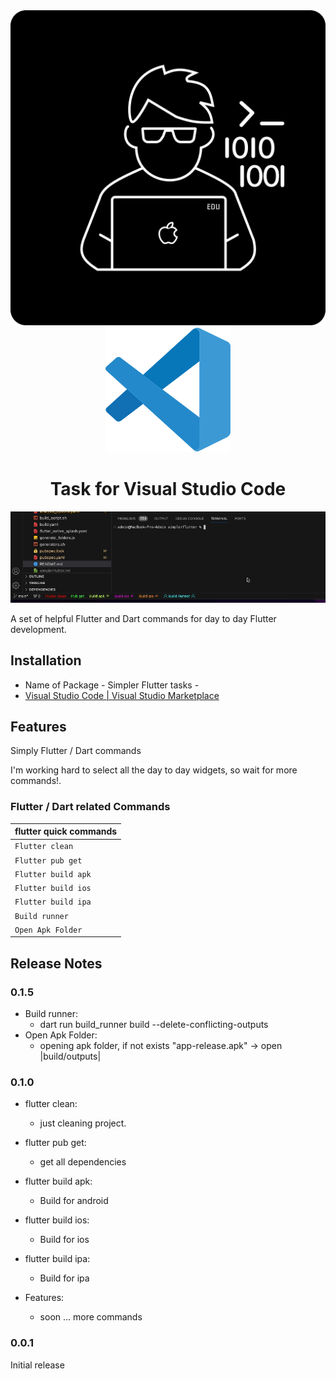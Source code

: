 <div align="center">
  <a href="https://marketplace.visualstudio.com/items?itemName=Eldiyar-Dev.simpler-flutter-tasks">
    <img src="./images/eldiyar_profile_icon.png" />
  </a>
  <a href="">
    <img src="./images/vscode.png"/>
  </a>

  <h1>Task for Visual Studio Code</h1>

</div>


![simpler-flutter-tasks-commands](./images/simpler-flutter-tasks-commands.gif)

A set of helpful Flutter and Dart commands for day to day Flutter development.

## Installation

- Name of Package - Simpler Flutter tasks -
- [Visual Studio Code | Visual Studio Marketplace](https://marketplace.visualstudio.com/items?itemName=Eldiyar-Dev.simpler-flutter-tasks)


## Features

Simply Flutter / Dart commands

I'm working hard to select all the day to day widgets, so wait for more commands!.

### Flutter / Dart related Commands

| flutter quick commands   |
| ------------------------------------ |
| `Flutter clean`                      |
| `Flutter pub get`                    |
| `Flutter build apk`                  |
| `Flutter build ios`                  |
| `Flutter build ipa`                  |
| `Build runner`                       |
| `Open Apk Folder`                    |

## Release Notes

### 0.1.5

- Build runner:
  - dart run build_runner build --delete-conflicting-outputs
- Open Apk Folder:
  - opening apk folder, if not exists "app-release.apk" -> open |build/outputs|


### 0.1.0

- flutter clean:
  - just cleaning project.
- flutter pub get:
  - get all dependencies 
- flutter build apk:
  - Build for android
- flutter build ios:
  - Build for ios
- flutter build ipa:
  - Build for ipa

- Features:
  - soon ... more commands

### 0.0.1

Initial release
